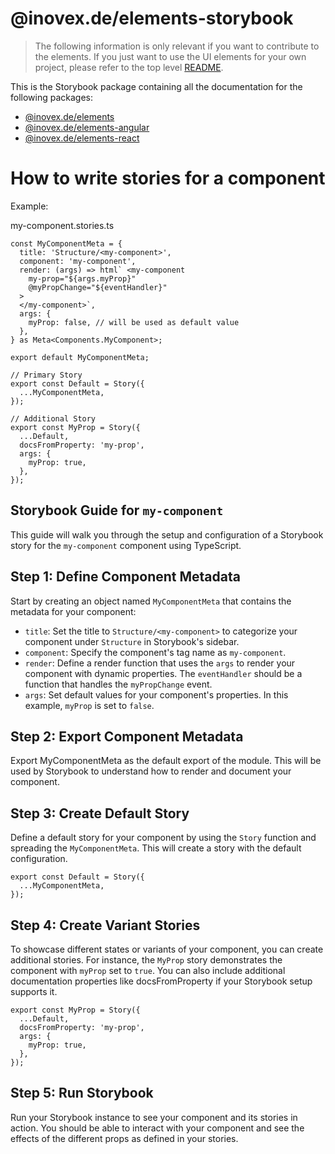 # @inovex.de/elements-storybook

> The following information is only relevant if you want to contribute to the elements. If you just want
> to use the UI elements for your own project, please refer to the top level [README](../../README.md).

This is the Storybook package containing all the documentation for the following packages:

- [@inovex.de/elements](../elements)
- [@inovex.de/elements-angular](../elements-angular)
- [@inovex.de/elements-react](../elements-react)

# How to write stories for a component

Example:

my-component.stories.ts
```
const MyComponentMeta = {
  title: 'Structure/<my-component>',
  component: 'my-component',
  render: (args) => html` <my-component
    my-prop="${args.myProp}"
    @myPropChange="${eventHandler}"
  >
  </my-component>`,
  args: {
    myProp: false, // will be used as default value
  },
} as Meta<Components.MyComponent>;

export default MyComponentMeta;

// Primary Story
export const Default = Story({
  ...MyComponentMeta,
});

// Additional Story
export const MyProp = Story({
  ...Default,
  docsFromProperty: 'my-prop',
  args: {
    myProp: true,
  },
});
```

## Storybook Guide for `my-component`
This guide will walk you through the setup and configuration of a Storybook story for the `my-component` component using TypeScript.

## Step 1: Define Component Metadata
Start by creating an object named `MyComponentMeta` that contains the metadata for your component:

- `title`: Set the title to `Structure/<my-component>` to categorize your component under `Structure` in Storybook's sidebar.
- `component`: Specify the component's tag name as `my-component`.
- `render`: Define a render function that uses the `args` to render your component with dynamic properties. The `eventHandler` should be a function that handles the `myPropChange` event.
- `args`: Set default values for your component's properties. In this example, `myProp` is set to `false`.

## Step 2: Export Component Metadata
Export MyComponentMeta as the default export of the module. This will be used by Storybook to understand how to render and document your component.

## Step 3: Create Default Story
Define a default story for your component by using the `Story` function and spreading the `MyComponentMeta`. This will create a story with the default configuration.

```
export const Default = Story({
  ...MyComponentMeta,
});
```

## Step 4: Create Variant Stories
To showcase different states or variants of your component, you can create additional stories. For instance, the `MyProp` story demonstrates the component with `myProp` set to `true`. You can also include additional documentation properties like docsFromProperty if your Storybook setup supports it.

```
export const MyProp = Story({
  ...Default,
  docsFromProperty: 'my-prop',
  args: {
    myProp: true,
  },
});
```

## Step 5: Run Storybook
Run your Storybook instance to see your component and its stories in action. You should be able to interact with your component and see the effects of the different props as defined in your stories.